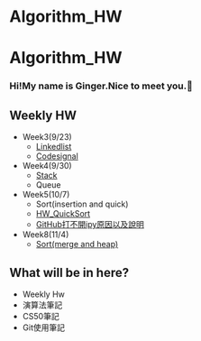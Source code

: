 






# Algorithm_HW


# Algorithm_HW

### Hi!My name is Ginger.Nice to meet you.:rabbit: 

## Weekly HW
- Week3(9/23)
    - [Linkedlist](https://github.com/fanginger/Algorithm_HW/blob/master/WEEK3/LeetCode/707-linkedlist)
    - [Codesignal](https://github.com/fanginger/Algorithm_HW/blob/master/WEEK3/WEEK3-Codesignal.md)
- Week4(9/30)
    - [Stack](https://github.com/fanginger/Algorithm_HW/blob/master/WEEK4/LeetCode/232Stacks_arraytype.py)
    - Queue
- Week5(10/7)
    - Sort(insertion and quick)
    - [HW_QuickSort](https://github.com/fanginger/Algorithm_HW/blob/master/WEEK5/HW_QuickSort%20.ipynb)
    - [GitHub打不開ipy原因以及說明](https://github.com/fanginger/Algorithm_HW/blob/master/WEEK5/GitHub%E6%89%93%E4%B8%8D%E9%96%8Bipy%E5%8E%9F%E5%9B%A0.md)
- Week8(11/4)
    - [Sort(merge and heap)](https://github.com/fanginger/Algorithm_HW/tree/master/WEEK8)
    
## What will be in here?
- Weekly Hw
- 演算法筆記
- CS50筆記
- Git使用筆記



